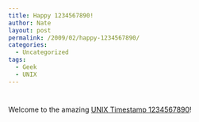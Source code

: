 ```yaml
---
title: Happy 1234567890!
author: Nate
layout: post
permalink: /2009/02/happy-1234567890/
categories:
  - Uncategorized
tags:
  - Geek
  - UNIX
---
```

# 

Welcome to the amazing [UNIX Timestamp 1234567890][1]!

 [1]: http://www.1234567890day.com/